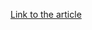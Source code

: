 [Link to the article](https://www.akamai.com/blog/security-research/ransomware-on-the-move-evolving-exploitation-techniques)
